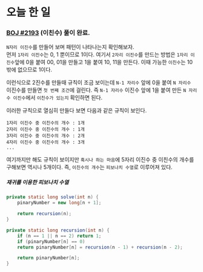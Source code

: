 # 오늘 한 일

### [BOJ #2193](https://www.acmicpc.net/problem/2193) (이친수) 풀이 완료.

`N자리 이진수`를 만들어 보며 패턴이 나타나는지 확인해보자.  
먼저 `1자리 이진수`는 0, 1 뿐이므로 1이다. 여기서 `2자리 이진수`를 만드는 방법은 `1자리 이진수`앞에 0을 붙여 00, 01을 만들고  1을 붙여 10, 11을 만든다. 이때 가능한 `이친수`는 10밖에 없으므로 1이다.

이런식으로 2진수를 만들때 규칙이 조금 보이는데 `N-1 자리수` 앞에 0을 붙여 `N 자리수` 이진수를 만들면 `첫 번째 조건`에 걸린다. 즉 `N-1 자리수` 이진수 앞에 1을 붙여 만든 `N 자리수 이진수`에서 `이친수가 있는지` 확인하면 된다.

이러한 규칙으로 열심히 만들다 보면 다음과 같은 규칙이 보인다.

    1자리 이진수 중 이친수의 개수 : 1개
    2자리 이진수 중 이친수의 개수 : 1개
    3자리 이진수 중 이친수의 개수 : 2개
    4자리 이진수 중 이친수의 개수 : 3개
    ...

여기까지만 해도 규칙이 보이지만 `혹시나 하는 마음`에 5자리 이진수 중 이친수의 개수를 구해보면 역시나 5개이다. 즉, `이친수의 개수`는 `피보나치 수열`로 이루어져 있다.

##### 재귀를 이용한 피보나치 수열
```java
private static long solve(int n) {
    pinaryNumber = new long[n + 1];

    return recursion(n);
}

private static long recursion(int n) {
    if (n == 1 || n == 2) return 1;
    if (pinaryNumber[n] == 0)
    return pinaryNumber[n] = recursion(n - 1) + recursion(n - 2);

    return pinaryNumber[n];
}
```
